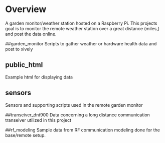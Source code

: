 # Overview

A garden monitor/weather station hosted on a Raspberry Pi. This projects goal is to monitor the remote weather station over a great distance (miles,) and post the data online.

##garden_monitor
Scripts to gather weather or hardware health data and post to xively

## public_html
Example html for displaying data

## sensors
Sensors and supporting scripts used in the remote garden monitor

##transeiver_dnt900
Data concerning a long distance communication transeiver utilized in this project

##rf_modeling
Sample data from RF communication modeling done for the base/remote setup.